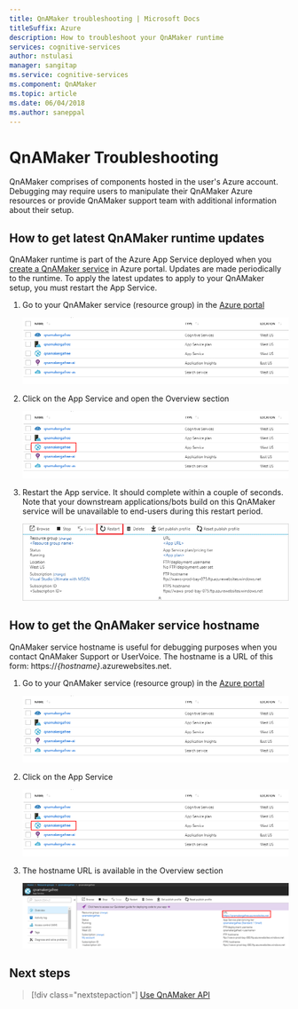 ```yaml
---
title: QnAMaker troubleshooting | Microsoft Docs
titleSuffix: Azure
description: How to troubleshoot your QnAMaker runtime
services: cognitive-services
author: nstulasi
manager: sangitap
ms.service: cognitive-services
ms.component: QnAMaker
ms.topic: article
ms.date: 06/04/2018
ms.author: saneppal
---
```


# QnAMaker Troubleshooting
QnAMaker comprises of components hosted in the user's Azure account. Debugging may require users to manipulate their QnAMaker Azure resources or provide QnAMaker support team with additional information about their setup.

## How to get latest QnAMaker runtime updates
QnAMaker runtime is part of the Azure App Service deployed when you [create a QnAMaker service](./set-up-qnamaker-service-azure) in Azure portal. Updates are made periodically to the runtime. To apply the latest updates to apply to your QnAMaker setup, you must restart the App Service.
1. Go to your QnAMaker service (resource group) in the [Azure portal](https://portal.azure.com)

    ![QnAMaker Azure resource group](../media/qnamaker-how-to-troubleshoot/qnamaker-azure-resourcegroup.png)

2. Click on the App Service and open the Overview section

     ![QnAMaker App Service](../media/qnamaker-how-to-troubleshoot/qnamaker-azure-appservice.png)

3. Restart the App service. It should complete within a couple of seconds. Note that your downstream applications/bots build on this QnAMaker service will be unavailable to end-users during this restart period.

    ![QnAMaker appservice restart](../media/qnamaker-how-to-upgrade-qnamaker/qnamaker-appservice-restart.png)

## How to get the QnAMaker service hostname
QnAMaker service hostname is useful for debugging purposes when you contact QnAMaker Support or UserVoice. The hostname is a URL of this form: https://*{hostname}*.azurewebsites.net.
	
1. Go to your QnAMaker service (resource group) in the [Azure portal](https://portal.azure.com)

    ![QnAMaker Azure resource group](../media/qnamaker-how-to-troubleshoot/qnamaker-azure-resourcegroup.png)

2. Click on the App Service

     ![QnAMaker App Service](../media/qnamaker-how-to-troubleshoot/qnamaker-azure-appservice.png)

3. The hostname URL is available in the Overview section

    ![QnAMaker hostname](../media/qnamaker-how-to-troubleshoot/qnamaker-azure-gethostname.png)
    

## Next steps

> [!div class="nextstepaction"]
> [Use QnAMaker API](./upgrade-qnamaker-service.md)
